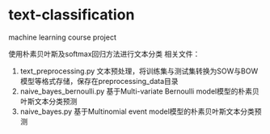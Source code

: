 # text-classification
machine learning course project

使用朴素贝叶斯及softmax回归方法进行文本分类
相关文件：
1. text_preprocessing.py 文本预处理，将训练集与测试集转换为SOW与BOW模型等格式存储，保存在preprocessing_data目录
2. naive_bayes_bernoulli.py 基于Multi-variate Bernoulli model模型的朴素贝叶斯文本分类预测
3. naive_bayes.py 基于Multinomial event model模型的朴素贝叶斯文本分类预测